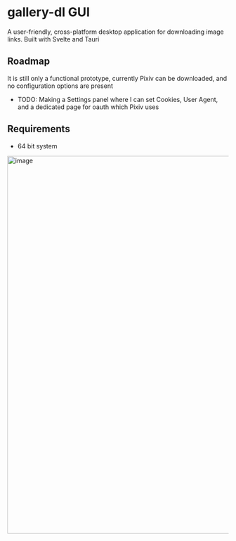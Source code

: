 # gallery-dl GUI
A user-friendly, cross-platform desktop application for downloading image links.
Built with Svelte and Tauri

## Roadmap
It is still only a functional prototype, currently Pixiv can be downloaded, and no configuration options are present
- TODO: Making a Settings panel where I can set Cookies, User Agent, and a dedicated page for oauth which Pixiv uses

## Requirements
- 64 bit system

<img width="1022" height="859" alt="image" src="https://github.com/user-attachments/assets/e437d2ab-2e5a-4576-9d3f-b4e75b58bd52" />
